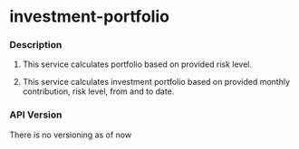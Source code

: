 # investment-portfolio

### Description

1. This service calculates portfolio based on provided risk level.
   
2. This service calculates investment portfolio based on provided monthly contribution, risk level, from and to date.


### API Version
There is no versioning as of now


